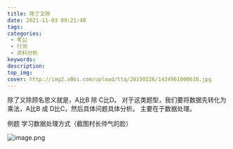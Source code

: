 ```yaml
---
title: 除了又除
date: 2021-11-03 09:21:48
tags:
categories:
 - 考公
 - 行测
 - 资料分析
keywords:
description:
top_img:
cover: http://img2.a0bi.com/upload/ttq/20150226/1424961000638.jpg
---
```

除了又除顾名思义就是，A比B 除 C比D。 对于这类题型，我们要将数据先转化为乘法，A比B 成 D比C，然后具体问题具体分析。 主要在于数据处理。

例题 学习数据处理方式（截图村长帅气的脸）

![image.png](http://tva1.sinaimg.cn/large/005SoUZ5ly1gw241c87iuj312n0kttlo.jpg)

